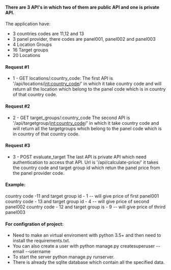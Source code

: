 #### There are 3 API's in which two of them are public API and one is private API.

The application have:
- 3 countries codes are 11,12 and 13
- 3 panel provider, there codes are panel001, panel002 and panel003
- 4 Location Groups
- 16 Target groups
- 20 Locations

#### Request #1
* 1 - GET  locations/:country_code:
	The first API is '/api/locations/<int:country_code>/' in which it take country code and will return all the location which belong to the panel code which is in country of that country code.

#### Request #2
* 2 - GET  target_groups/:country_code
	The second API is '/api/targetgroup/<int:country_code>/' in which it take country code and will return all the targetgroups which belong to the panel code which is in country of that country code.

#### Request #3
* 3 - POST evaluate_target
	The last API is private API which need authentication to access that API. Url is '/api/calculate-price/' it takes the country code and target group id which retun the panel price from the panel provider code.

#### Example:
country code -11 and target group id - 1 -- will give price of first panel001
country code - 13 and target group id - 4    -- will give price of second panel002
country code - 12 and target group is - 9    -- will give price of thrird panel003

#### For configration of project:
* Need to make an virtual enviroment with python 3.5+ and then need to install the requirements.txt.
* You can also create a user with python manage.py createsuperuser --email <email> --username <username>
* To start the server python manage.py runserver.
* There is already the sqlite database which contain all the specified data.